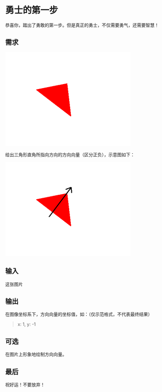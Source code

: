 # 勇士的第一步

恭喜你，踏出了勇敢的第一步。但是真正的勇士，不仅需要勇气，还需要智慧！

## 需求

![](triangle.png)

给出三角形直角所指向方向的方向向量（区分正负），示意图如下：

![](triangle_result.png)

## 输入

这张图片

## 输出

在图像坐标系下，方向向量的坐标值，如：（仅示范格式，不代表最终结果）
> x: 1, y: -1

## 可选

在图片上形象地绘制方向向量。

## 最后

祝好运！不要放弃！
